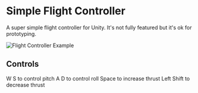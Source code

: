 # Simple Flight Controller
A super simple flight controller for Unity. It's not fully featured but it's ok for prototyping.

![Flight Controller Example](https://github.com/bzgeb/SimpleFlightController/blob/main/FlightController.gif)

## Controls
W S to control pitch
A D to control roll
Space to increase thrust
Left Shift to decrease thrust


